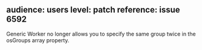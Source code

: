 audience: users
level: patch
reference: issue 6592
---
Generic Worker no longer allows you to specify the same group twice in the osGroups array property.
